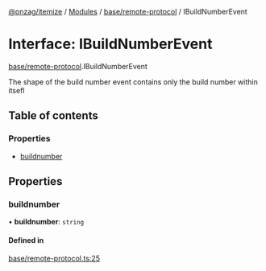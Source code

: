 [@onzag/itemize](../README.md) / [Modules](../modules.md) / [base/remote-protocol](../modules/base_remote_protocol.md) / IBuildNumberEvent

# Interface: IBuildNumberEvent

[base/remote-protocol](../modules/base_remote_protocol.md).IBuildNumberEvent

The shape of the build number event contains only the build number
within itsefl

## Table of contents

### Properties

- [buildnumber](base_remote_protocol.IBuildNumberEvent.md#buildnumber)

## Properties

### buildnumber

• **buildnumber**: `string`

#### Defined in

[base/remote-protocol.ts:25](https://github.com/onzag/itemize/blob/73e0c39e/base/remote-protocol.ts#L25)
